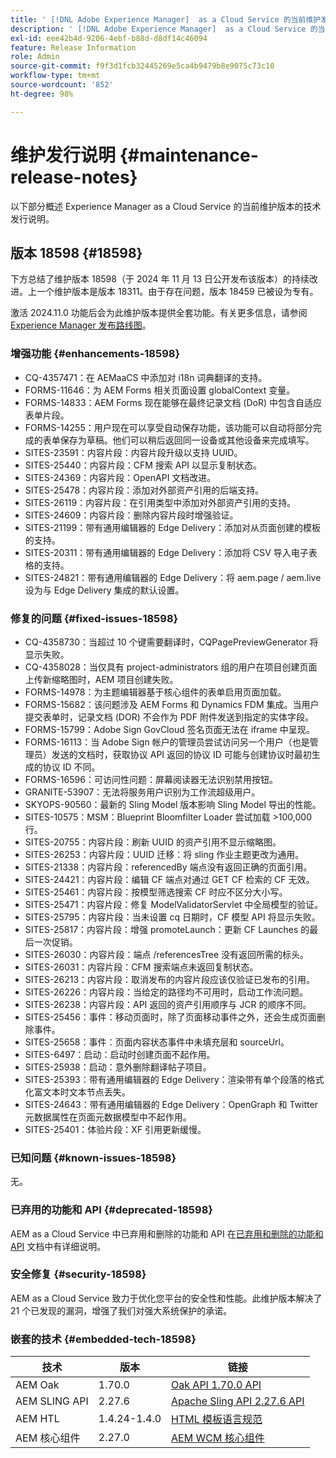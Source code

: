 ```yaml
---
title: ' [!DNL Adobe Experience Manager]  as a Cloud Service 的当前维护发行说明。'
description: ' [!DNL Adobe Experience Manager]  as a Cloud Service 的当前维护发行说明。'
exl-id: eee42b4d-9206-4ebf-b88d-d8df14c46094
feature: Release Information
role: Admin
source-git-commit: f9f3d1fcb32445269e5ca4b9479b8e9075c73c10
workflow-type: tm+mt
source-wordcount: '852'
ht-degree: 98%

---
```



# 维护发行说明 {#maintenance-release-notes}

以下部分概述 Experience Manager as a Cloud Service 的当前维护版本的技术发行说明。

## 版本 18598 {#18598}

下方总结了维护版本 18598（于 2024 年 11 月 13 日公开发布该版本）的持续改进。上一个维护版本是版本 18311。由于存在问题，版本 18459 已被设为专有。

激活 2024.11.0 功能后会为此维护版本提供全套功能。有关更多信息，请参阅[ Experience Manager 发布路线图](https://experienceleague.adobe.com/zh-hans/docs/experience-manager-release-information/aem-release-updates/update-releases-roadmap)。

### 增强功能 {#enhancements-18598}

* CQ-4357471：在 AEMaaCS 中添加对 i18n 词典翻译的支持。
* FORMS-11646：为 AEM Forms 相关页面设置 globalContext 变量。
* FORMS-14833：AEM Forms 现在能够在最终记录文档 (DoR) 中包含自适应表单片段。
* FORMS-14255：用户现在可以享受自动保存功能，该功能可以自动将部分完成的表单保存为草稿。他们可以稍后返回同一设备或其他设备来完成填写。
* SITES-23591：内容片段：内容片段升级以支持 UUID。
* SITES-25440：内容片段：CFM 搜索 API 以显示复制状态。
* SITES-24369：内容片段：OpenAPI 文档改进。
* SITES-25478：内容片段：添加对外部资产引用的后端支持。
* SITES-26119：内容片段：在引用类型中添加对外部资产引用的支持。
* SITES-24609：内容片段：删除内容片段时增强验证。
* SITES-21199：带有通用编辑器的 Edge Delivery：添加对从页面创建的模板的支持。
* SITES-20311：带有通用编辑器的 Edge Delivery：添加将 CSV 导入电子表格的支持。
* SITES-24821：带有通用编辑器的 Edge Delivery：将 aem.page / aem.live 设为与 Edge Delivery 集成的默认设置。

### 修复的问题 {#fixed-issues-18598}

* CQ-4358730：当超过 10 个键需要翻译时，CQPagePreviewGenerator 将显示失败。
* CQ-4358028：当仅具有 project-administrators 组的用户在项目创建页面上传新缩略图时，AEM 项目创建失败。
* FORMS-14978：为主题编辑器基于核心组件的表单启用页面加载。
* FORMS-15682：该问题涉及 AEM Forms 和 Dynamics FDM 集成。当用户提交表单时，记录文档 (DOR) 不会作为 PDF 附件发送到指定的实体字段。
* FORMS-15799：Adobe Sign GovCloud 签名页面无法在 iframe 中呈现。
* FORMS-16113：当 Adobe Sign 帐户的管理员尝试访问另一个用户（也是管理员）发送的文档时，获取协议 API 返回的协议 ID 可能与创建协议时最初生成的协议 ID 不同。
* FORMS-16596：可访问性问题：屏幕阅读器无法识别禁用按钮。
* GRANITE-53907：无法将服务用户识别为工作流超级用户。
* SKYOPS-90560：最新的 Sling Model 版本影响 Sling Model 导出的性能。
* SITES-10575：MSM：Blueprint Bloomfilter Loader 尝试加载 >100,000 行。
* SITES-20755：内容片段：刷新 UUID 的资产引用不显示缩略图。
* SITES-26253：内容片段：UUID 迁移：将 sling 作业主题更改为通用。
* SITES-21338：内容片段：referencedBy 端点没有返回正确的页面引用。
* SITES-24421：内容片段：编辑 CF 端点对通过 GET CF 检索的 CF 无效。
* SITES-25461：内容片段：按模型筛选搜索 CF 时应不区分大小写。
* SITES-25471：内容片段：修复 ModelValidatorServlet 中全局模型的验证。
* SITES-25795：内容片段：当未设置 cq 日期时，CF 模型 API 将显示失败。
* SITES-25817：内容片段：增强 promoteLaunch：更新 CF Launches 的最后一次促销。
* SITES-26030：内容片段：端点 /referencesTree 没有返回所需的标头。
* SITES-26031：内容片段：CFM 搜索端点未返回复制状态。
* SITES-26213：内容片段：取消发布的内容片段应该仅验证已发布的引用。
* SITES-26226：内容片段：当给定的路径均不可用时，启动工作流问题。
* SITES-26238：内容片段：API 返回的资产引用顺序与 JCR 的顺序不同。
* SITES-25456：事件：移动页面时，除了页面移动事件之外，还会生成页面删除事件。
* SITES-25658：事件：页面内容状态事件中未填充层和 sourceUrl。
* SITES-6497：启动：启动时创建页面不起作用。
* SITES-25938：启动：意外删除翻译帖子项目。
* SITES-25393：带有通用编辑器的 Edge Delivery：渲染带有单个段落的格式化富文本时文本节点丢失。
* SITES-24643：带有通用编辑器的 Edge Delivery：OpenGraph 和 Twitter 元数据属性在页面元数据模型中不起作用。
* SITES-25401：体验片段：XF 引用更新缓慢。

### 已知问题 {#known-issues-18598}

无。

### 已弃用的功能和 API {#deprecated-18598}

AEM as a Cloud Service 中已弃用和删除的功能和 API 在[已弃用和删除的功能和 API](/help/release-notes/deprecated-removed-features.md) 文档中有详细说明。

### 安全修复 {#security-18598}

AEM as a Cloud Service 致力于优化您平台的安全性和性能。此维护版本解决了 21 个已发现的漏洞，增强了我们对强大系统保护的承诺。

### 嵌套的技术 {#embedded-tech-18598}

| 技术 | 版本 | 链接 |
|---|---|---|
| AEM Oak | 1.70.0 | [Oak API 1.70.0 API](https://www.javadoc.io/doc/org.apache.jackrabbit/oak-api/1.70.0/index.html) |
| AEM SLING API | 2.27.6 | [Apache Sling API 2.27.6 API](https://www.javadoc.io/doc/org.apache.sling/org.apache.sling.api/latest/index.html) |
| AEM HTL | 1.4.24-1.4.0 | [HTML 模板语言规范](https://github.com/adobe/htl-spec) |
| AEM 核心组件 | 2.27.0 | [AEM WCM 核心组件](https://github.com/adobe/aem-core-wcm-components) |
